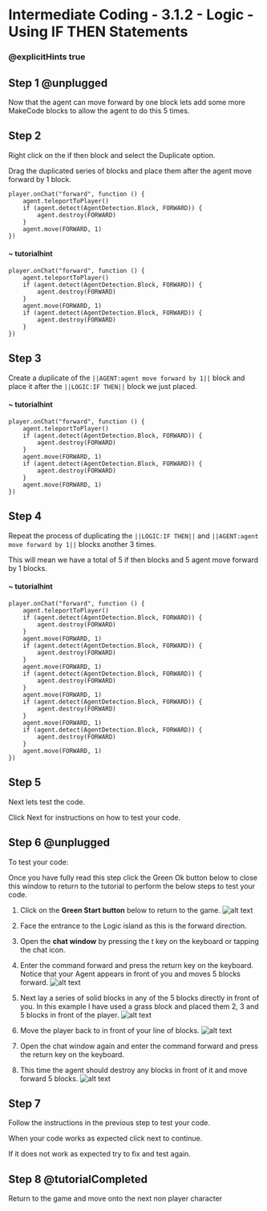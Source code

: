 # Intermediate Coding - 3.1.2 - Logic - Using IF THEN Statements

### @explicitHints true

## Step 1 @unplugged
Now that the agent can move forward by one block lets add some more MakeCode blocks to allow the agent to do this 5 times.

## Step 2
Right click on the if then block and select the Duplicate option.

Drag the duplicated series of blocks and place them after the agent move forward by 1 block.

```template
player.onChat("forward", function () {
    agent.teleportToPlayer()
    if (agent.detect(AgentDetection.Block, FORWARD)) {
        agent.destroy(FORWARD)
    }
    agent.move(FORWARD, 1)
})
```
#### ~ tutorialhint
```blocks 
player.onChat("forward", function () {
    agent.teleportToPlayer()
    if (agent.detect(AgentDetection.Block, FORWARD)) {
        agent.destroy(FORWARD)
    }
    agent.move(FORWARD, 1)
	if (agent.detect(AgentDetection.Block, FORWARD)) {
        agent.destroy(FORWARD)
    }
})
```
## Step 3
Create a duplicate of the ``||AGENT:agent move forward by 1||`` block and place it after the ``||LOGIC:IF THEN||`` block we just placed.
#### ~ tutorialhint
```blocks 
player.onChat("forward", function () {
    agent.teleportToPlayer()
    if (agent.detect(AgentDetection.Block, FORWARD)) {
        agent.destroy(FORWARD)
    }
    agent.move(FORWARD, 1)
	if (agent.detect(AgentDetection.Block, FORWARD)) {
        agent.destroy(FORWARD)
    }
	agent.move(FORWARD, 1)
})
```
## Step 4
Repeat the process of duplicating the ``||LOGIC:IF THEN||`` and ``||AGENT:agent move forward by 1||`` blocks another 3 times.

This will mean we have a total of 5 if then blocks and 5 agent move forward by 1 blocks.
#### ~ tutorialhint
```blocks 
player.onChat("forward", function () {
    agent.teleportToPlayer()
    if (agent.detect(AgentDetection.Block, FORWARD)) {
        agent.destroy(FORWARD)
    }
    agent.move(FORWARD, 1)
	if (agent.detect(AgentDetection.Block, FORWARD)) {
        agent.destroy(FORWARD)
    }
	agent.move(FORWARD, 1)
	if (agent.detect(AgentDetection.Block, FORWARD)) {
        agent.destroy(FORWARD)
    }
	agent.move(FORWARD, 1)
	if (agent.detect(AgentDetection.Block, FORWARD)) {
        agent.destroy(FORWARD)
    }
	agent.move(FORWARD, 1)
	if (agent.detect(AgentDetection.Block, FORWARD)) {
        agent.destroy(FORWARD)
    }
	agent.move(FORWARD, 1)
})
```
## Step 5
Next lets test the code.

Click Next for instructions on how to test your code.

## Step 6 @unplugged
To test your code:

Once you have fully read this step click the Green Ok button below to close this window to return to the tutorial to perform the below steps to test your code.

1. Click on the **Green Start button** below to return to the game.
![alt text](https://intermediate.codingcredentials.com/Lesson2/2.1.1/images/2.jpg?raw=true "Start")


2. Face the entrance to the Logic island as this is the forward direction.
3. Open the **chat window** by pressing the t key on the keyboard or tapping the chat icon.
4. Enter the command forward and press the return key on the keyboard. Notice that your Agent appears in front of you and moves 5 blocks forward.
![alt text](https://intermediate.codingcredentials.com/Lesson3/3.1.2/images/1.jpg?raw=true "Agent")


5. Next lay a series of solid blocks in any of the 5 blocks directly in front of you. In this example I have used a grass block and placed them 2, 3 and 5 blocks in front of the player. 
![alt text](https://intermediate.codingcredentials.com/Lesson3/3.1.2/images/2.jpg?raw=true "Agent")


6. Move the player back to in front of your line of blocks.
![alt text](https://intermediate.codingcredentials.com/Lesson3/3.1.2/images/3.jpg?raw=true "Agent")


7. Open the chat window again and enter the command forward and press the return key on the keyboard.
8. This time the agent should destroy any blocks in front of it and move forward 5 blocks.
![alt text](https://intermediate.codingcredentials.com/Lesson3/3.1.2/images/5.jpg?raw=true "Agent")

## Step 7
Follow the instructions in the previous step to test your code.

When your code works as expected click next to continue.

If it does not work as expected try to fix and test again.

## Step 8 @tutorialCompleted
Return to the game and move onto the next non player character
